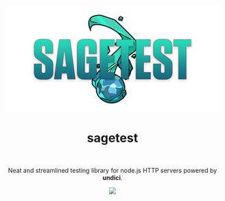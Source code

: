<p align="center">
    <img src="misc/logo.png">
</p>
<h1 align="center">
sagetest
</h1>
<br>
<p align="center">
    Neat and streamlined testing library for node.js HTTP servers powered by <strong>undici</strong>.
<p>
<p align="center">
  <a href="https://www.npmjs.com/package/sagetest"><img src="https://img.shields.io/npm/v/sagetest?color=729B1B&label=npm"></a>
<p>


